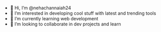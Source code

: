 - 👋 Hi, I’m @nehachannaiah24
- 👀 I’m interested in developing cool stuff with latest and trending tools 
- 🌱 I’m currently learning web development 
- 💞️ I’m looking to collaborate in dev projects and learn
<!---
nehachannaiah24/nehachannaiah24 is a ✨ special ✨ repository because its `README.md` (this file) appears on your GitHub profile.
You can click the Preview link to take a look at your changes.
--->
